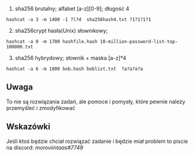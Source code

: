 1. sha256 brutalny; alfabet [a-z][0-9]; długość 4  
```
hashcat -a 3 -m 1400 -1 ?l?d  sha256hash4.txt ?1?1?1?1
```
2. sha256crypt hasła(Unix) słownikowy;  
```
hashcat -a 0 -m 1700 hashfile.hash 10-million-password-list-top-100000.txt
```
3. sha256 hybrydowy; słownik + maska [a-z]*4
```
hashcat -a 6 -m 1800 bob.hash boblist.txt  ?a?a?a?a
```

## Uwaga
To nie są rozwiązania zadań, ale pomoce i pomysły, które pewnie należy przemyśleć i zmodyfikować


## Wskazówki
Jeśli ktoś będzie chciał rozwiązać zadanie i będzie miał problem to piscie na discord:
_moroviintaas#7749_
